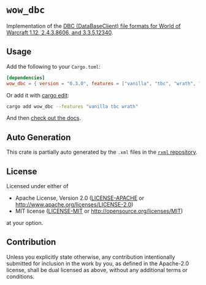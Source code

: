 # `wow_dbc`

Implementation of the [DBC (DataBaseClient) file formats for World of Warcraft 1.12, 2.4.3.8606, and 3.3.5.12340](https://wowdev.wiki/DBC).

## Usage

Add the following to your `Cargo.toml`:

```toml
[dependencies]
wow_dbc = { version = "0.3.0", features = ["vanilla", "tbc", "wrath", "serde"] }
```

Or add it with [cargo edit](https://github.com/killercup/cargo-edit):
```bash
cargo add wow_dbc --features "vanilla tbc wrath"
```

And then [check out the docs](https://docs.rs/wow_dbc/latest/).

## Auto Generation

This crate is partially auto generated by the `.xml` files in the [`rxml` repository](https://github.com/gtker/wow_dbc/tree/main/rxml).

## License

Licensed under either of

 * Apache License, Version 2.0
   ([LICENSE-APACHE](https://github.com/gtker/wow_dbc/blob/main/LICENSE-APACHE) or <http://www.apache.org/licenses/LICENSE-2.0>)
 * MIT license
   ([LICENSE-MIT](https://github.com/gtker/wow_dbc/blob/main/LICENSE-MIT) or <http://opensource.org/licenses/MIT>)

at your option.

## Contribution

Unless you explicitly state otherwise, any contribution intentionally submitted
for inclusion in the work by you, as defined in the Apache-2.0 license, shall be
dual licensed as above, without any additional terms or conditions.
